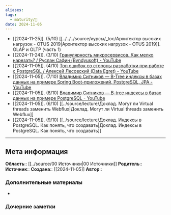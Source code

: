 ```yaml
---
aliases: 
tags:
  - maturity/🌱
date: 2024-11-05
---
```

- [[2024-11-25]]. (5/10) [[../../../source/курсы/_toc/Архитектор высоких нагрузок - OTUS 2019|Архитектор высоких нагрузок - OTUS 2019]]. OLAP и OLTP (часть 1)
- [[2024-11-24]]. (3/10) [Гранулярность микросервисов. Как мелко нарезать? / Руслан Сафин (Byndyusoft) - YouTube](https://www.youtube.com/watch?v=x1xqlXnyXp8)
- [[2024-11-05]]. (4/10) [Топ ошибок со стороны разработки при работе с PostgreSQL / Алексей Лесовский (Data Egret) - YouTube](https://www.youtube.com/watch?v=HjLnY0aPQZo&t=17s)
- [[2024-11-05]]. (7/10) [Владимир Ситников — B-Tree индексы в базах данных на примере Spring Boot-приложений, PostgreSQL, JPA - YouTube](https://www.youtube.com/watch?v=y-Wtyvme4gE)
- [[2024-11-05]]. (8/10) [Владимир Ситников — B-tree индексы в базах данных на примере PostgreSQL - YouTube](https://www.youtube.com/watch?v=mnEU2_cwE_s)
- [[2024-11-05]]. (6/10) [[../source/lecture/Доклад. Могут ли Virtual threads заменить Webflux|Доклад. Могут ли Virtual threads заменить Webflux]]
- [[2024-11-05]]. (9/10) [[../source/lecture/Доклад. Индексы в PostgreSQL. Как понять, что создавать|Доклад. Индексы в PostgreSQL. Как понять, что создавать]]
***
## Мета информация
**Область**:: [[../source/00 Источники|00 Источники]]
**Родитель**:: 
**Источник**:: 
**Создана**:: [[2024-11-05]]
**Автор**:: 
### Дополнительные материалы
- 

### Дочерние заметки
<!-- QueryToSerialize: LIST FROM [[]] WHERE contains(Родитель, this.file.link) or contains(parents, this.file.link) -->

